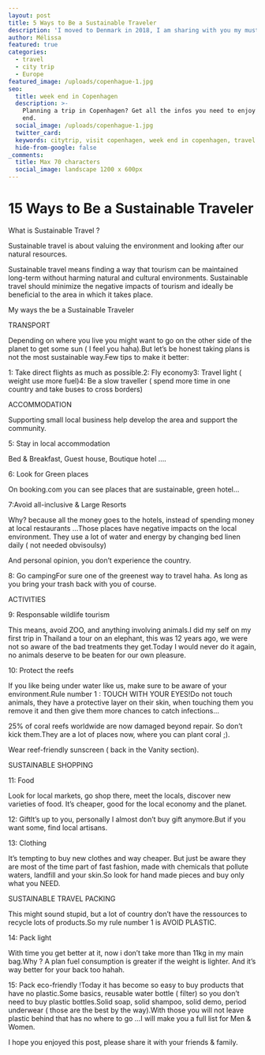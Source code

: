 ```yaml
---
layout: post
title: 5 Ways to Be a Sustainable Traveler
description: 'I moved to Denmark in 2018, I am sharing with you my must see spot & do. '
author: Mélissa
featured: true
categories:
  - travel
  - city trip
  - Europe
featured_image: /uploads/copenhague-1.jpg
seo:
  title: week end in Copenhagen
  description: >-
    Planning a trip in Copenhagen? Get all the infos you need to enjoy your week
    end.
  social_image: /uploads/copenhague-1.jpg
  twitter_card:
  keywords: citytrip, visit copenhagen, week end in copenhagen, travel blog
  hide-from-google: false
_comments:
  title: Max 70 characters
  social_image: landscape 1200 x 600px
---
```

# 15 Ways to Be a Sustainable Traveler

What is Sustainable Travel ?

Sustainable travel is about valuing the environment and looking after our natural resources.

Sustainable travel means finding a way that tourism can be maintained long-term without harming natural and cultural environments. Sustainable travel should minimize the negative impacts of tourism and ideally be beneficial to the area in which it takes place.

My ways the be a Sustainable Traveler

TRANSPORT

Depending on where you live you might want to go on the other side of the planet to get some sun ( I feel you haha).But let’s be honest taking plans is not the most sustainable way.Few tips to make it better:

1: Take direct flights as much as possible.2: Fly economy3: Travel light ( weight use more fuel)4: Be a slow traveller ( spend more time in one country and take buses to cross borders)

ACCOMMODATION

Supporting small local business help develop the area and support the community.

5: Stay in local accommodation

Bed & Breakfast, Guest house, Boutique hotel ….

6: Look for Green places

On booking.com you can see places that are sustainable, green hotel…

7:Avoid all-inclusive & Large Resorts

Why? because all the money goes to the hotels, instead of spending money at local restaurants …Those places have negative impacts on the local environment. They use a lot of water and energy by changing bed linen daily ( not needed obvisoulsy)

And personal opinion, you don’t experience the country.

8: Go campingFor sure one of the greenest way to travel haha. As long as you bring your trash back with you of course.

ACTIVITIES

9: Responsable wildlife tourism

This means, avoid ZOO, and anything involving animals.I did my self on my first trip in Thailand a tour on an elephant, this was 12 years ago, we were not so aware of the bad treatments they get.Today I would never do it again, no animals deserve to be beaten for our own pleasure.

10: Protect the reefs

If you like being under water like us, make sure to be aware of your environment.Rule number 1 : TOUCH WITH YOUR EYES\!Do not touch animals, they have a protective layer on their skin, when touching them you remove it and then give them more chances to catch infections…

25% of coral reefs worldwide are now damaged beyond repair. So don’t kick them.They are a lot of places now, where you can plant coral ;).

Wear reef-friendly sunscreen ( back in the Vanity section).

SUSTAINABLE SHOPPING

11: Food

Look for local markets, go shop there, meet the locals, discover new varieties of food. It’s cheaper, good for the local economy and the planet.

12: GiftIt’s up to you, personally I almost don’t buy gift anymore.But if you want some, find local artisans.

13: Clothing

It’s tempting to buy new clothes and way cheaper. But just be aware they are most of the time part of fast fashion, made with chemicals that pollute waters, landfill and your skin.So look for hand made pieces and buy only what you NEED.

SUSTAINABLE TRAVEL PACKING

This might sound stupid, but a lot of country don’t have the ressources to recycle lots of products.So my rule number 1 is AVOID PLASTIC.

14: Pack light

With time you get better at it, now i don’t take more than 11kg in my main bag.Why ? A plan fuel consumption is greater if the weight is lighter. And it’s way better for your back too hahah.

15: Pack eco-friendly \!Today it has become so easy to buy products that have no plastic.Some basics, reusable water bottle ( filter) so you don’t need to buy plastic bottles.Solid soap, solid shampoo, solid demo, period underwear ( those are the best by the way).With those you will not leave plastic behind that has no where to go …I will make you a full list for Men & Women.

I hope you enjoyed this post, please share it with your friends & family.

&nbsp;

&nbsp;